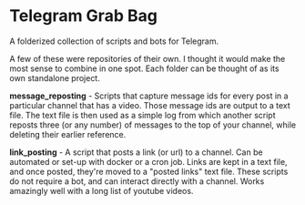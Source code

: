 # Telegram Grab Bag
A folderized collection of scripts and bots for Telegram.

A few of these were repositories of their own. I thought it would make the most sense to combine in one spot. Each folder can be thought of as its own standalone project.

**message_reposting** - Scripts that capture message ids for every post in a particular channel that has a video. Those message ids are output to a text file. The text file is then used as a simple log from which another script reposts three (or any number) of messages to the top of your channel, while deleting their earlier reference.

**link_posting** - A script that posts a link (or url) to a channel. Can be automated or set-up with docker or a cron job. Links are kept in a text file, and once posted, they're moved to a "posted links" text file. These scripts do not require a bot, and can interact directly with a channel. Works amazingly well with a long list of youtube videos.